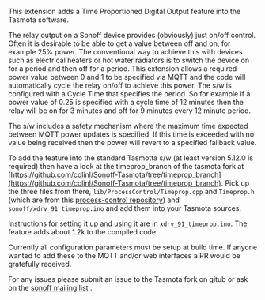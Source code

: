 This extension adds a Time Proportioned Digital Output feature into the Tasmota software.

The relay output on a Sonoff device provides (obviously) just on/off control.  Often it is desirable to be able to get a value between off and on, for example 25% power.  The conventional way to achieve this with devices such as electrical heaters or hot water radiators is to switch the device on for a period and then off for a period.  This extension allows a required power value between 0 and 1 to be specified via MQTT and the code will automatically cycle the relay on/off to achieve this power.  The s/w is configured with a Cycle Time that specifies the period.  So for example if a power value of 0.25 is specified with a cycle time of 12 minutes then the relay will be on for 3 minutes and off for 9 minutes every 12 minute period.

The s/w includes a safety mechanism where the maximum time expected between MQTT power updates is specified. If this time is exceeded with no value being received then the power will revert to a specified fallback value.

To add the feature into the standard Tasmotta s/w (at least version 5.12.0 is required) then have a look at the timeprop_branch of the tasmota fork at [https://github.com/colinl/Sonoff-Tasmota/tree/timeprop_branch](https://github.com/colinl/Sonoff-Tasmota/tree/timeprop_branch). Pick up the three files from there, `lib/ProcessControl/Timeprop.cpp` and `Timeprop.h` (which are from this [process-control repository](https://github.com/colinl/process-control)) and `sonoff/xdrv_91_timeprop.ino` and add them into your Tasmota sources.

Instructions for setting it up and using it are in `xdrv_91_timeprop.ino`. The feature adds about 1.2k to the compiled code.

Currently all configuration parameters must be setup at build time. If anyone wanted to add these to the MQTT and/or web interfaces a PR would be gratefully received.

For any issues please submit an issue to the Tasmota fork on gitub or ask on the [sonoff mailing list](https://groups.google.com/d/forum/sonoffusers) .
